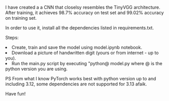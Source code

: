 I have created a a CNN that closelsy resembles the TinyVGG architecture. After training, it achieves 98.7% accuracy on test set and 99.02% accuracy on training set. 

In order to use it, install all the dependencies listed in requirements.txt. 

Steps: 
<li> Create, train and save the model using model.ipynb notebook.
<li> Download a picture of handwritten digit (yours or from internet - up to you).
<li> Run the main.py script by executing "python@ model.py <path to saved model> <path to the image> where @ is the python version you are using. 

PS From what I know PyTorch works best with python version up to and including 3.12, some dependencies are not supported for 3.13 afaik.

Have fun!